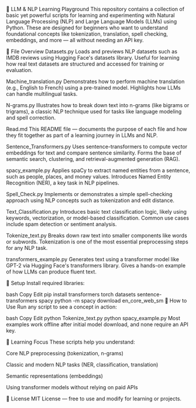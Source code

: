 🧠 LLM & NLP Learning Playground
This repository contains a collection of basic yet powerful scripts for learning and experimenting with Natural Language Processing (NLP) and Large Language Models (LLMs) using Python. These are designed for beginners who want to understand foundational concepts like tokenization, translation, spell checking, embeddings, and more — all without needing an API key.

📂 File Overview
Datasets.py
Loads and previews NLP datasets such as IMDB reviews using Hugging Face's datasets library. Useful for learning how real text datasets are structured and accessed for training or evaluation.

Machine_translation.py
Demonstrates how to perform machine translation (e.g., English to French) using a pre-trained model. Highlights how LLMs can handle multilingual tasks.

N-grams.py
Illustrates how to break down text into n-grams (like bigrams or trigrams), a classic NLP technique used for tasks like language modeling and spell correction.

Read.md
This README file — documents the purpose of each file and how they fit together as part of a learning journey in LLMs and NLP.

Sentence_Transformers.py
Uses sentence-transformers to compute vector embeddings for text and compare sentence similarity. Forms the base of semantic search, clustering, and retrieval-augmented generation (RAG).

spacy_example.py
Applies spaCy to extract named entities from a sentence, such as people, places, and money values. Introduces Named Entity Recognition (NER), a key task in NLP pipelines.

Spell_Check.py
Implements or demonstrates a simple spell-checking approach using NLP concepts such as tokenization and edit distance.

Text_Classification.py
Introduces basic text classification logic, likely using keywords, vectorization, or model-based classification. Common use cases include spam detection or sentiment analysis.

Tokenize_text.py
Breaks down raw text into smaller components like words or subwords. Tokenization is one of the most essential preprocessing steps for any NLP task.

transformers_example.py
Generates text using a transformer model like GPT-2 via Hugging Face's transformers library. Gives a hands-on example of how LLMs can produce fluent text.

🔧 Setup
Install required libraries:

bash
Copy
Edit
pip install transformers torch datasets sentence-transformers spacy
python -m spacy download en_core_web_sm
🚀 How to Use
Run any script to see a concept in action:

bash
Copy
Edit
python Tokenize_text.py
python spacy_example.py
Most examples work offline after initial model download, and none require an API key.

🧠 Learning Focus
These scripts help you understand:

Core NLP preprocessing (tokenization, n-grams)

Classic and modern NLP tasks (NER, classification, translation)

Semantic representations (embeddings)

Using transformer models without relying on paid APIs

📎 License
MIT License — free to use and modify for learning or projects.